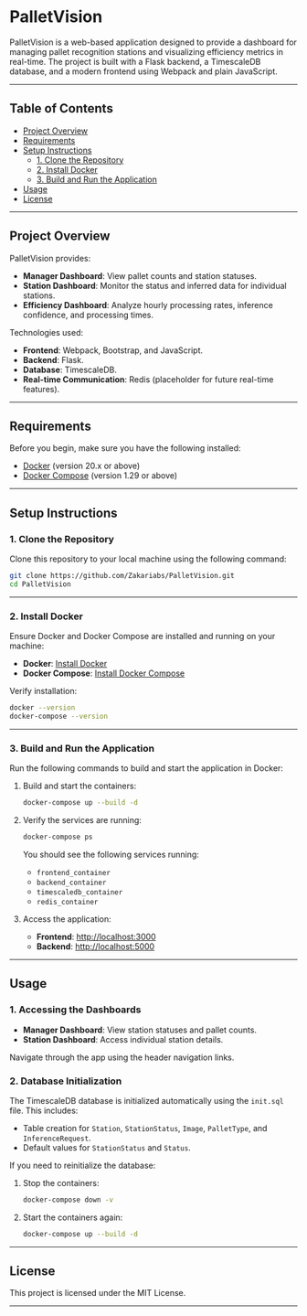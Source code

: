# PalletVision

PalletVision is a web-based application designed to provide a dashboard for managing pallet recognition stations and visualizing efficiency metrics in real-time. The project is built with a Flask backend, a TimescaleDB database, and a modern frontend using Webpack and plain JavaScript.

---

## Table of Contents

- [Project Overview](#project-overview)
- [Requirements](#requirements)
- [Setup Instructions](#setup-instructions)
  - [1. Clone the Repository](#1-clone-the-repository)
  - [2. Install Docker](#2-install-docker)
  - [3. Build and Run the Application](#3-build-and-run-the-application)
- [Usage](#usage)
- [License](#license)

---

## Project Overview

PalletVision provides:
- **Manager Dashboard**: View pallet counts and station statuses.
- **Station Dashboard**: Monitor the status and inferred data for individual stations.
- **Efficiency Dashboard**: Analyze hourly processing rates, inference confidence, and processing times.

Technologies used:
- **Frontend**: Webpack, Bootstrap, and JavaScript.
- **Backend**: Flask.
- **Database**: TimescaleDB.
- **Real-time Communication**: Redis (placeholder for future real-time features).

---

## Requirements

Before you begin, make sure you have the following installed:

- [Docker](https://www.docker.com/) (version 20.x or above)
- [Docker Compose](https://docs.docker.com/compose/) (version 1.29 or above)

---

## Setup Instructions

### 1. Clone the Repository

Clone this repository to your local machine using the following command:

```bash
git clone https://github.com/Zakariabs/PalletVision.git
cd PalletVision
```

---

### 2. Install Docker

Ensure Docker and Docker Compose are installed and running on your machine:

- **Docker**: [Install Docker](https://docs.docker.com/get-docker/)
- **Docker Compose**: [Install Docker Compose](https://docs.docker.com/compose/install/)

Verify installation:
```bash
docker --version
docker-compose --version
```

---

### 3. Build and Run the Application

Run the following commands to build and start the application in Docker:

1. Build and start the containers:
   ```bash
   docker-compose up --build -d
   ```
2. Verify the services are running:
   ```bash
   docker-compose ps
   ```

   You should see the following services running:
   - `frontend_container`
   - `backend_container`
   - `timescaledb_container`
   - `redis_container`

3. Access the application:
   - **Frontend**: [http://localhost:3000](http://localhost:3000)
   - **Backend**: [http://localhost:5000](http://localhost:5000)

---

## Usage

### 1. Accessing the Dashboards

- **Manager Dashboard**: View station statuses and pallet counts.
- **Station Dashboard**: Access individual station details.

Navigate through the app using the header navigation links.

### 2. Database Initialization

The TimescaleDB database is initialized automatically using the `init.sql` file. This includes:
- Table creation for `Station`, `StationStatus`, `Image`, `PalletType`, and `InferenceRequest`.
- Default values for `StationStatus` and `Status`.

If you need to reinitialize the database:
1. Stop the containers:
   ```bash
   docker-compose down -v
   ```
2. Start the containers again:
   ```bash
   docker-compose up --build -d
   ```

---

## License

This project is licensed under the MIT License.

---